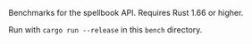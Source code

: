Benchmarks for the spellbook API. Requires Rust 1.66 or higher.

Run with `cargo run --release` in this `bench` directory.
